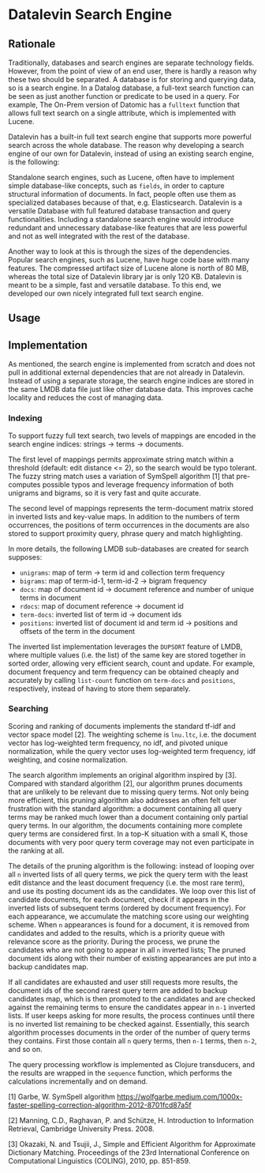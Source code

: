 # Datalevin Search Engine

## Rationale

Traditionally, databases and search engines are separate technology fields.
However, from the point of view of an end user, there is hardly a reason why
these two should be separated. A database is for storing and querying data, so is
a search engine. In a Datalog database, a full-text search function can be seen as
just another function or predicate to be used in a query. For example, The
On-Prem version of Datomic has a `fulltext` function that allows full text
search on a single attribute, which is implemented with Lucene.

Datalevin has a built-in full text search engine that supports more powerful
search across the whole database. The reason why developing a search engine of
our own for Datalevin, instead of using an existing search engine, is the
following:

Standalone search engines, such as Lucene, often have to implement simple
database-like concepts, such as `fields`, in order to capture structural
information of documents. In fact, people often use them as specialized
databases because of that, e.g. Elasticsearch. Datalevin is a versatile Database
with full featured database transaction and query functionalities. Including a
standalone search engine would introduce redundant and unnecessary database-like
features that are less powerful and not as well integrated with the rest of the
database.

Another way to look at this is through the sizes of the dependencies. Popular
search engines, such as Lucene, have huge code base with many features. The
compressed artifact size of Lucene alone is north of 80 MB, whereas the total
size of Datalevin library jar is only 120 KB. Datalevin is meant to be a
simple, fast and versatile database. To this end, we developed our own nicely
integrated full text search engine.

## Usage

## Implementation

As mentioned, the search engine is implemented from scratch and does not pull in
additional external dependencies that are not already in Datalevin. Instead of
using a separate storage, the search engine indices are stored in the same LMDB
data file just like other database data. This improves cache locality and
reduces the cost of managing data.

### Indexing

To support fuzzy full text search, two levels of mappings are encoded in the
search engine indices: strings -> terms -> documents.

The first level of mappings permits approximate string match within a threshold
(default: edit distance <= 2), so the search would be typo tolerant. The fuzzy
string match uses a variation of SymSpell algorithm [1] that pre-computes
possible typos and leverage frequency information of both unigrams and bigrams,
so it is very fast and quite accurate.

The second level of mappings represents the term-document matrix stored in inverted
lists and key-value maps. In addition to the numbers of term occurrences, the
positions of term occurrences in the documents are also stored to support
proximity query, phrase query and match highlighting.

In more details, the following LMDB sub-databases are created for search supposes:

* `unigrams`: map of term -> term id and collection term frequency
* `bigrams`: map of term-id-1, term-id-2 -> bigram frequency
* `docs`: map of document id -> document reference and number of unique terms in document
* `rdocs`: map of document reference -> document id
* `term-docs`: inverted list of term id -> document ids
* `positions`: inverted list of document id and term id -> positions and offsets
  of the term in the document

The inverted list implementation leverages the `DUPSORT` feature of LMDB, where
multiple values (i.e. the list) of the same key are stored together in sorted
order, allowing very efficient search, count and update. For example, document
frequency and term frequency can be obtained cheaply and accurately by calling
`list-count` function on `term-docs` and `positions`, respectively, instead of
having to store them separately.

### Searching

Scoring and ranking of documents implements the standard tf-idf and vector space
model [2]. The weighting scheme is `lnu.ltc`, i.e. the document vector has
log-weighted term frequency, no idf, and pivoted unique normalization, while the
query vector uses log-weighted term frequency, idf weighting, and cosine
normalization.

The search algorithm implements an original algorithm inspired by [3].
Compared with standard algorithm [2], our algorithm prunes documents that are unlikely
to be relevant due to missing query terms. Not only being more efficient, this pruning
algorithm also addresses an often felt user frustration with the standard
algorithm: a document containing all query terms may be ranked much lower than
a document containing only partial query terms. In our algorithm, the documents
containing more complete query terms are considered first. In a top-K situation
with a small K, those documents with very poor query term coverage may not even
participate in the ranking at all.

The details of the pruning algorithm is the following: instead of looping over
all `n` inverted lists of all query terms, we pick the query term with the least edit
distance and the least document frequency (i.e. the most rare term), and use its
posting document ids as the candidates. We loop over this list of
candidate documents, for each document, check if it appears in the inverted
lists of subsequent terms (ordered by document frequency). For each appearance,
we accumulate the matching score using our weighting scheme. When `n`
appearances is found for a document, it is removed from candidates and added to
the results, which is a priority queue with relevance score as the priority. During the
process, we prune the candidates who are not going to appear in all `n` inverted
lists; The pruned document ids along with their number of existing appearances
are put into a backup candidates map.

If all candidates are exhausted and user still requests more results, the
document ids of the second rarest query term are added to backup candidates map,
which is then promoted to the candidates and are checked against the remaining
terms to ensure the candidates appear in `n-1` inverted lists. If user keeps
asking for more results, the process continues until there is no inverted list
remaining to be checked against. Essentially, this search algorithm processes
documents in the order of the number of query terms they contains. First those
contain all `n` query terms, then `n-1` terms, then `n-2`, and so on.

The query processing workflow is implemented as Clojure transducers, and the
results are wrapped in the `sequence` function, which performs the calculations
incrementally and on demand.

[1] Garbe, W. SymSpell algorithm https://wolfgarbe.medium.com/1000x-faster-spelling-correction-algorithm-2012-8701fcd87a5f

[2] Manning, C.D., Raghavan, P. and Schütze, H. Introduction to Information
Retrieval, Cambridge University Press. 2008.

[3] Okazaki, N. and Tsujii, J., Simple and Efficient Algorithm for Approximate
Dictionary Matching. Proceedings of the 23rd International Conference on
Computational Linguistics (COLING), 2010, pp. 851-859.
